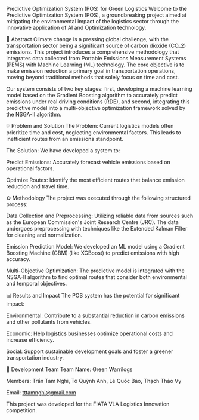 Predictive Optimization System (POS) for Green Logistics
Welcome to the Predictive Optimization System (POS), a groundbreaking project aimed at mitigating the environmental impact of the logistics sector through the innovative application of AI and Optimization technology.

📄 Abstract
Climate change is a pressing global challenge, with the transportation sector being a significant source of carbon dioxide (CO_2) emissions. This project introduces a comprehensive methodology that integrates data collected from Portable Emissions Measurement Systems (PEMS) with Machine Learning (ML) technology. The core objective is to make emission reduction a primary goal in transportation operations, moving beyond traditional methods that solely focus on time and cost.

Our system consists of two key stages: first, developing a machine learning model based on the Gradient Boosting algorithm to accurately predict emissions under real driving conditions (RDE), and second, integrating this predictive model into a multi-objective optimization framework solved by the NSGA-II algorithm.

💡 Problem and Solution
The Problem: Current logistics models often prioritize time and cost, neglecting environmental factors. This leads to inefficient routes from an emissions standpoint.

The Solution: We have developed a system to:

Predict Emissions: Accurately forecast vehicle emissions based on operational factors.

Optimize Routes: Identify the most efficient routes that balance emission reduction and travel time.

⚙️ Methodology
The project was executed through the following structured process:

Data Collection and Preprocessing: Utilizing reliable data from sources such as the European Commission's Joint Research Centre (JRC). The data undergoes preprocessing with techniques like the Extended Kalman Filter for cleaning and normalization.

Emission Prediction Model: We developed an ML model using a Gradient Boosting Machine (GBM) (like XGBoost) to predict emissions with high accuracy.

Multi-Objective Optimization: The predictive model is integrated with the NSGA-II algorithm to find optimal routes that consider both environmental and temporal objectives.

📊 Results and Impact
The POS system has the potential for significant impact:

Environmental: Contribute to a substantial reduction in carbon emissions and other pollutants from vehicles.

Economic: Help logistics businesses optimize operational costs and increase efficiency.

Social: Support sustainable development goals and foster a greener transportation industry.

🤝 Development Team
Team Name: Green Warrilogs

Members: Trần Tam Nghi, Tô Quỳnh Anh, Lê Quốc Bảo, Thạch Thảo Vy

Email: tttamnghi@gmail.com

This project was developed for the FIATA VLA Logistics Innovation competition.
